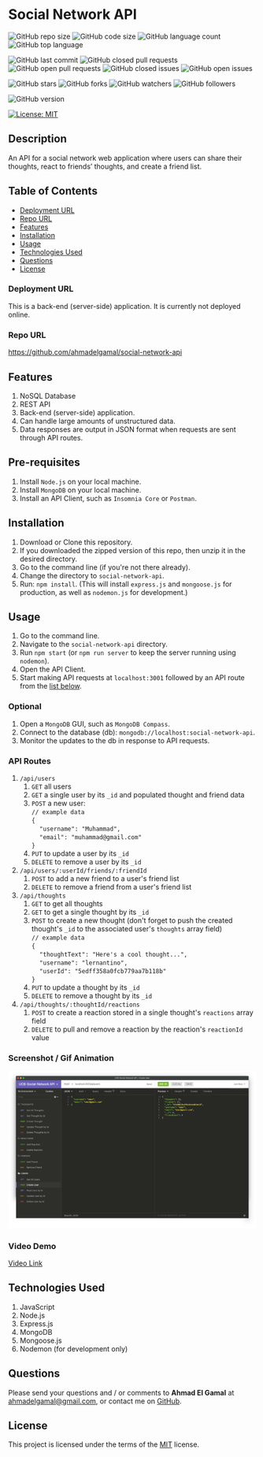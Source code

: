 # Social Network API

![GitHub repo size](https://img.shields.io/github/repo-size/ahmadelgamal/social-network-api?style=plastic)
![GitHub code size](https://img.shields.io/github/languages/code-size/ahmadelgamal/social-network-api?style=plastic)
![GitHub language count](https://img.shields.io/github/languages/count/ahmadelgamal/social-network-api?style=plastic)
![GitHub top language](https://img.shields.io/github/languages/top/ahmadelgamal/social-network-api?style=plastic)

![GitHub last commit](https://img.shields.io/github/last-commit/ahmadelgamal/social-network-api?style=plastic)
![GitHub closed pull requests](https://img.shields.io/github/issues-pr-closed-raw/ahmadelgamal/social-network-api?color=green&style=plastic)
![GitHub open pull requests](https://img.shields.io/github/issues-pr-raw/ahmadelgamal/social-network-api?color=red&style=plastic)
![GitHub closed issues](https://img.shields.io/github/issues-closed-raw/ahmadelgamal/social-network-api?color=green&style=plastic)
![GitHub open issues](https://img.shields.io/github/issues-raw/ahmadelgamal/social-network-api?color=red&style=plastic)

![GitHub stars](https://img.shields.io/github/stars/ahmadelgamal/social-network-api?style=social)
![GitHub forks](https://img.shields.io/github/forks/ahmadelgamal/social-network-api?style=social)
![GitHub watchers](https://img.shields.io/github/watchers/ahmadelgamal/social-network-api?style=social)
![GitHub followers](https://img.shields.io/github/followers/ahmadelgamal?style=social)

![GitHub version](https://img.shields.io/github/package-json/v/ahmadelgamal/social-network-api?color=red&style=plastic)

[![License: MIT](https://img.shields.io/badge/License-MIT-yellow.svg)](https://opensource.org/licenses/MIT)

## Description

An API for a social network web application where users can share their thoughts, react to friends’ thoughts, and create a friend list.

## Table of Contents

- [Deployment URL](#Deployment-URL)
- [Repo URL](#Repo-URL)
- [Features](#Features)
- [Installation](#Installation)
- [Usage](#Usage)
- [Technologies Used](#Technologies-Used)
- [Questions](#Questions)
- [License](#License)

### Deployment URL

This is a back-end (server-side) application. It is currently not deployed online.

### Repo URL

https://github.com/ahmadelgamal/social-network-api

## Features

1. NoSQL Database
1. REST API
1. Back-end (server-side) application.
1. Can handle large amounts of unstructured data.
1. Data responses are output in JSON format when requests are sent through API routes.

## Pre-requisites
1. Install `Node.js` on your local machine.
1. Install `MongoDB` on your local machine.
1. Install an API Client, such as `Insomnia Core` or `Postman`.

## Installation

1. Download or Clone this repository.
1. If you downloaded the zipped version of this repo, then unzip it in the desired directory.
1. Go to the command line (if you're not there already).
1. Change the directory to `social-network-api`.
1. Run: `npm install`. (This will install `express.js` and `mongoose.js` for production, as well as `nodemon.js` for development.)

## Usage

1. Go to the command line.
1. Navigate to the `social-network-api` directory.
1. Run `npm start` (or `npm run server` to keep the server running using `nodemon`).
1. Open the API Client.
1. Start making API requests at `localhost:3001` followed by an API route from the [list below](#API-Routes).

### Optional

1. Open a `MongoDB` GUI, such as `MongoDB Compass`.
1. Connect to the database (db): `mongodb://localhost:social-network-api`.
1. Monitor the updates to the db in response to API requests.

### API Routes

1. `/api/users`
   1. `GET` all users
   1. `GET` a single user by its `_id` and populated thought and friend data
   1. `POST` a new user:<br />
      `// example data`<br />
      `{`<br />
      &nbsp;&nbsp;&nbsp;&nbsp;`"username": "Muhammad",`<br />
      &nbsp;&nbsp;&nbsp;&nbsp;`"email": "muhammad@gmail.com"`<br />
      `}`
   1. `PUT` to update a user by its `_id`
   1. `DELETE` to remove a user by its `_id`
1. `/api/users/:userId/friends/:friendId`
   1. `POST` to add a new friend to a user's friend list
   1. `DELETE` to remove a friend from a user's friend list
1. `/api/thoughts`
   1. `GET` to get all thoughts
   1. `GET` to get a single thought by its `_id`
   1. `POST` to create a new thought (don't forget to push the created thought's `_id` to the associated user's `thoughts` array field)<br />
      `// example data`<br />
      `{`<br />
      &nbsp;&nbsp;&nbsp;&nbsp;`"thoughtText": "Here's a cool thought...",`<br />
      &nbsp;&nbsp;&nbsp;&nbsp;`"username": "lernantino",`<br />
      &nbsp;&nbsp;&nbsp;&nbsp;`"userId": "5edff358a0fcb779aa7b118b"`<br />
      `}`
   1. `PUT` to update a thought by its `_id`
   1. `DELETE` to remove a thought by its `_id`
1. `/api/thoughts/:thoughtId/reactions`
   1. `POST` to create a reaction stored in a single thought's `reactions` array field
   1. `DELETE` to pull and remove a reaction by the reaction's `reactionId` value

### Screenshot / Gif Animation

![Screenshot / Gif Animation](./assets/screenshot.gif)

### Video Demo

[Video Link](https://youtu.be/cESCjYDurRA??)

## Technologies Used

1. JavaScript
1. Node.js
1. Express.js
1. MongoDB
1. Mongoose.js
1. Nodemon (for development only)

## Questions

Please send your questions and / or comments to **Ahmad El Gamal** at ahmadelgamal@gmail.com, or contact me on [GitHub](https://github.com/ahmadelgamal).

## License

This project is licensed under the terms of the [MIT](https://opensource.org/licenses/MIT) license.
